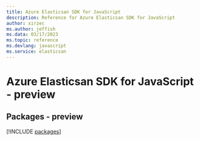 ```yaml
---
title: Azure Elasticsan SDK for JavaScript
description: Reference for Azure Elasticsan SDK for JavaScript
author: xirzec
ms.author: jeffish
ms.data: 03/17/2023
ms.topic: reference
ms.devlang: javascript
ms.service: elasticsan
---
```

# Azure Elasticsan SDK for JavaScript - preview
## Packages - preview
[!INCLUDE [packages](elasticsan-index.md)]